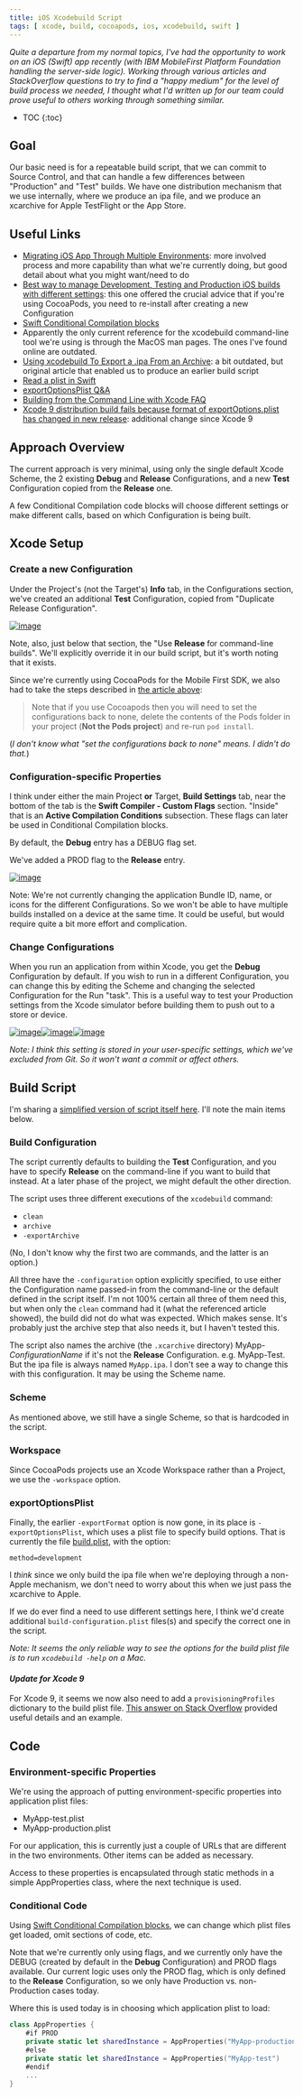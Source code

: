 ```yaml
---
title: iOS Xcodebuild Script
tags: [	xcode, build, cocoapods, ios, xcodebuild, swift ]
---
```

_Quite a departure from my normal topics, I've had the opportunity to work on an iOS (Swift) app recently (with IBM MobileFirst Platform Foundation handling the server-side logic). Working through various articles and StackOverflow questions to try to find a "happy medium" for the level of build process we needed, I thought what I'd written up for our team could prove useful to others working through something similar._

* TOC
{:toc}

## Goal

Our basic need is for a repeatable build script, that we can commit to Source Control, and that can handle a few differences between "Production" and "Test" builds. We have one distribution mechanism that we use internally, where we produce an ipa file, and we produce an xcarchive for Apple TestFlight or the App Store.

## Useful Links

*   [Migrating iOS App Through Multiple Environments](http://www.blackdogfoundry.com/blog/migrating-ios-app-through-multiple-environments/): more involved process and more capability than what we're currently doing, but good detail about what you might want/need to do
*   [Best way to manage Development, Testing and Production iOS builds with different settings](http://www.developerinsider.in/manage-different-settings-for-development-testing-and-production-ios-builds/): this one offered the crucial advice that if you're using CocoaPods, you need to re-install after creating a new Configuration
*   [Swift Conditional Compilation blocks](https://developer.apple.com/library/content/documentation/Swift/Conceptual/Swift_Programming_Language/Statements.html#//apple_ref/doc/uid/TP40014097-CH33-ID539)
*   Apparently the only current reference for the xcodebuild command-line tool we're using is through the MacOS man pages. The ones I've found online are outdated.
*   [Using xcodebuild To Export a .ipa From an Archive](https://www.thecave.com/2014/09/16/using-xcodebuild-to-export-a-ipa-from-an-archive/): a bit outdated, but original article that enabled us to produce an earlier build script
*   [Read a plist in Swift](http://stackoverflow.com/questions/24045570/swift-read-plist/26333916#26333916)
*   [exportOptionsPlist Q&A](https://stackoverflow.com/a/43154970/796761)
*   [Building from the Command Line with Xcode FAQ](https://developer.apple.com/library/content/technotes/tn2339/_index.html)
*   [Xcode 9 distribution build fails because format of exportOptions.plist has changed in new release](https://stackoverflow.com/questions/45748140/xcode-9-distribution-build-fails-because-format-of-exportoptions-plist-has-chang): additional change since Xcode 9

## Approach Overview

The current approach is very minimal, using only the single default Xcode Scheme, the 2 existing **Debug** and **Release** Configurations, and a new **Test** Configuration copied from the **Release** one.

A few Conditional Compilation code blocks will choose different settings or make different calls, based on which Configuration is being built.

## Xcode Setup

### Create a new Configuration

Under the Project's (not the Target's) **Info** tab, in the Configurations section, we've created an additional **Test** Configuration, copied from "Duplicate Release Configuration".

[![image](https://www.ibm.com/developerworks/community/blogs/Dougclectica/resource/BLOGS_UPLOADED_IMAGES/1.PNG)](https://www.ibm.com/developerworks/community/blogs/Dougclectica/resource/BLOGS_UPLOADED_IMAGES/1.PNG)

Note, also, just below that section, the "Use **Release** for command-line builds". We'll explicitly override it in our build script, but it's worth noting that it exists.

Since we're currently using CocoaPods for the Mobile First SDK, we also had to take the steps described in [the article above](http://www.blackdogfoundry.com/blog/migrating-ios-app-through-multiple-environments/):

> Note that if you use Cocoapods then you will need to set the configurations back to none, delete the contents of the Pods folder in your project (**Not the Pods project**) and re-run `pod install`.

(_I don't know what "set the configurations back to none" means. I didn't do that._)

### Configuration-specific Properties

I think under either the main Project **or** Target, **Build Settings** tab, near the bottom of the tab is the **Swift Compiler - Custom Flags** section. "Inside" that is an **Active Compilation Conditions** subsection. These flags can later be used in Conditional Compilation blocks.

By default, the **Debug** entry has a DEBUG flag set.

We've added a PROD flag to the **Release** entry.

[![image](https://www.ibm.com/developerworks/community/blogs/Dougclectica/resource/BLOGS_UPLOADED_IMAGES/2.PNG)](https://www.ibm.com/developerworks/community/blogs/Dougclectica/resource/BLOGS_UPLOADED_IMAGES/2.PNG)

Note: We're not currently changing the application Bundle ID, name, or icons for the different Configurations. So we won't be able to have multiple builds installed on a device at the same time. It could be useful, but would require quite a bit more effort and complication.

### Change Configurations

When you run an application from within Xcode, you get the **Debug** Configuration by default. If you wish to run in a different Configuration, you can change this by editing the Scheme and changing the selected Configuration for the Run "task". This is a useful way to test your Production settings from the Xcode simulator before building them to push out to a store or device.

[![image](https://www.ibm.com/developerworks/community/blogs/Dougclectica/resource/BLOGS_UPLOADED_IMAGES/3.PNG)](https://www.ibm.com/developerworks/community/blogs/Dougclectica/resource/BLOGS_UPLOADED_IMAGES/3.PNG)[![image](https://www.ibm.com/developerworks/community/blogs/Dougclectica/resource/BLOGS_UPLOADED_IMAGES/4.PNG)](https://www.ibm.com/developerworks/community/blogs/Dougclectica/resource/BLOGS_UPLOADED_IMAGES/4.PNG)[![image](https://www.ibm.com/developerworks/community/blogs/Dougclectica/resource/BLOGS_UPLOADED_IMAGES/5.PNG)](https://www.ibm.com/developerworks/community/blogs/Dougclectica/resource/BLOGS_UPLOADED_IMAGES/5.PNG)

_Note: I think this setting is stored in your user-specific settings, which we've excluded from Git. So it won't want a commit or affect others._

## Build Script

I'm sharing a [simplified version of script itself here](https://www.ibm.com/developerworks/community/files/app#/file/d24e248c-9270-48d7-9dc3-4fa2b9308951). I'll note the main items below.

### Build Configuration

The script currently defaults to building the **Test** Configuration, and you have to specify **Release** on the command-line if you want to build that instead. At a later phase of the project, we might default the other direction.

The script uses three different executions of the `xcodebuild` command:

*   `clean`
*   `archive`
*   `-exportArchive`

(No, I don't know why the first two are commands, and the latter is an option.)

All three have the `-configuration` option explicitly specified, to use either the Configuration name passed-in from the command-line or the default defined in the script itself. I'm not 100% certain all three of them need this, but when only the `clean` command had it (what the referenced article showed), the build did not do what was expected. Which makes sense. It's probably just the archive step that also needs it, but I haven't tested this.

The script also names the archive (the `.xcarchive` directory) MyApp-_ConfigurationName_ if it's not the **Release** Configuration. e.g. MyApp-Test. But the ipa file is always named `MyApp.ipa`. I don't see a way to change this with this configuration. It may be using the Scheme name.

### Scheme

As mentioned above, we still have a single Scheme, so that is hardcoded in the script.

### Workspace

Since CocoaPods projects use an Xcode Workspace rather than a Project, we use the `-workspace` option.

### exportOptionsPlist

Finally, the earlier `-exportFormat` option is now gone, in its place is `-exportOptionsPlist`, which uses a plist file to specify build options. That is currently the file [build.plist](https://www.ibm.com/developerworks/community/files/app#/file/7abd2776-dda8-40bd-9862-b44ec2875321), with the option:

`method=development`

I _think_ since we only build the ipa file when we're deploying through a non-Apple mechanism, we don't need to worry about this when we just pass the xcarchive to Apple.

If we do ever find a need to use different settings here, I think we'd create additional `build-configuration.plist` files(s) and specify the correct one in the script.

_Note: It seems the only reliable way to see the options for the build plist file is to run `xcodebuild -help` on a Mac._

#### _Update for Xcode 9_

For Xcode 9, it seems we now also need to add a `provisioningProfiles` dictionary to the build plist file. [This answer on Stack Overflow](https://stackoverflow.com/a/45888412/796761) provided useful details and an example.

## Code

### Environment-specific Properties

We're using the approach of putting environment-specific properties into application plist files:

*   MyApp-test.plist
*   MyApp-production.plist

For our application, this is currently just a couple of URLs that are different in the two environments. Other items can be added as necessary.

Access to these properties is encapsulated through static methods in a simple AppProperties class, where the next technique is used.

### Conditional Code

Using [Swift Conditional Compilation blocks](https://developer.apple.com/library/content/documentation/Swift/Conceptual/Swift_Programming_Language/Statements.html#//apple_ref/doc/uid/TP40014097-CH33-ID539), we can change which plist files get loaded, omit sections of code, etc.

Note that we're currently only using flags, and we currently only have the DEBUG (created by default in the **Debug** Configuration) and PROD flags available. Our current logic uses only the PROD flag, which is only defined to the **Release** Configuration, so we only have Production vs. non-Production cases today.

Where this is used today is in choosing which application plist to load:
```swift
class AppProperties {  
    #if PROD  
    private static let sharedInstance = AppProperties("MyApp-production")  
    #else  
    private static let sharedInstance = AppProperties("MyApp-test")  
    #endif  
    ...
}
```
